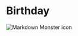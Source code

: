 # Birthday

<img src="https://i.ytimg.com/vi/Lpj73qkxnqI/maxresdefault.jpg"
     alt="Markdown Monster icon"
     style="float: left; margin-right: 10px;" />


